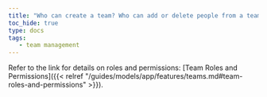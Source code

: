 ```yaml
---
title: "Who can create a team? Who can add or delete people from a team? Who can delete projects?"
toc_hide: true
type: docs
tags:
   - team management
---
```

Refer to the link for details on roles and permissions: [Team Roles and Permissions]({{< relref "/guides/models/app/features/teams.md#team-roles-and-permissions" >}}).